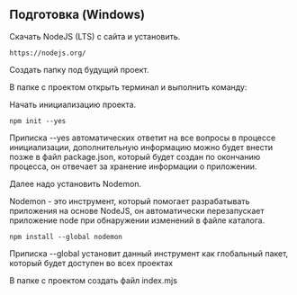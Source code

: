 ## Подготовка (Windows)
Скачать NodeJS (LTS) с сайта и установить.
```
https://nodejs.org/
```
Создать папку под будущий проект.  

В папке с проектом открыть терминал и выполнить команду:  

Начать инициализацию проекта.  
```
npm init --yes
```
Приписка --yes автоматических ответит на все вопросы в процессе инициализации, дополнительную информацию можно будет внести позже в файл package.json, который будет создан по окончанию процесса, он отвечает за хранение информации о приложении.  

Далее надо установить Nodemon.  

Nodemon - это инструмент, который помогает разрабатывать приложения на основе NodeJS, он автоматически перезапускает приложение node при обнаружении изменений в файле каталога.  
```
npm install --global nodemon
```
Приписка --global установит данный инструмент как глобальный пакет, который будет доступен во всех проектах

В папке с проектом создать файл index.mjs
